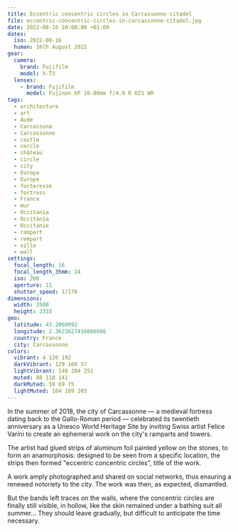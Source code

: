```yaml
---
title: Eccentric concentric circles in Carcassonne citadel
file: eccentric-concentric-circles-in-carcassonne-citadel.jpg
date: 2022-08-16 10:08:00 +01:00
dates:
  iso: 2022-08-16
  human: 16th August 2022
gear:
  camera:
    brand: Fujifilm
    model: X-T3
  lenses:
    - brand: Fujifilm
      model: Fujinon XF 16-80mm f/4.0 R OIS WR
tags:
  - architecture
  - art
  - Aude
  - Carcassona
  - Carcassonne
  - castle
  - cercle
  - château
  - circle
  - city
  - Europa
  - Europe
  - forteresse
  - fortress
  - France
  - mur
  - Occitania
  - Occitània
  - Occitanie
  - rampart
  - rempart
  - ville
  - wall
settings:
  focal_length: 16
  focal_length_35mm: 24
  iso: 200
  aperture: 11
  shutter_speed: 1/170
dimensions:
  width: 3500
  height: 2333
geo:
  latitude: 43.2060992
  longitude: 2.3622627416666666
  country: France
  city: Carcassonne
colors:
  vibrant: 4 126 192
  darkVibrant: 129 160 57
  lightVibrant: 140 204 251
  muted: 88 118 141
  darkMuted: 59 69 75
  lightMuted: 164 189 203
---
```


In the summer of 2018, the city of Carcassonne — a medieval fortress dating back to the Gallo-Roman period — celebrated its twentieth anniversary as a Unesco World Heritage Site by inviting Swiss artist Felice Varini to create an ephemeral work on the city's ramparts and towers.

The artist had glued strips of aluminum foil painted yellow on the stones, to form an anamorphosis: designed to be seen from a specific location, the strips then formed "eccentric concentric circles", title of the work.

A work amply photographed and shared on social networks, thus ensuring a renewed notoriety to the city. The work was then, as expected, dismantled.

But the bands left traces on the walls, where the concentric circles are finally still visible, in hollow, like the skin remained under a bathing suit all summer... They should leave gradually, but difficult to anticipate the time necessary.
